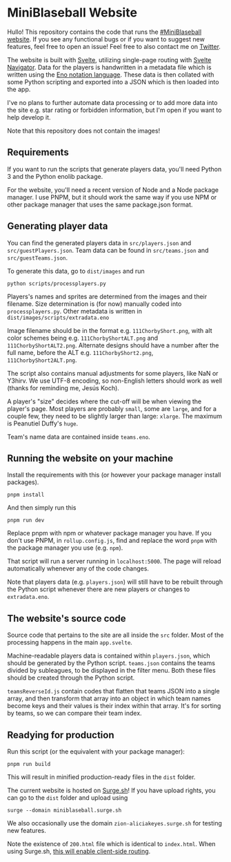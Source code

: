 # MiniBlaseball Website
Hullo! This repository contains the code that runs the [#MiniBlaseball website](https://miniblaseball.surge.sh). If you see any functional bugs or if you want to suggest new features, feel free to open an issue! Feel free to also contact me on [Twitter](https://twitter.com/PseudoMonious). 

The website is built with [Svelte](https://svelte.dev), utilizing single-page routing with [Svelte Navigator](https://github.com/mefechoel/svelte-navigator). Data for the players is handwritten in a metadata file which is written using the [Eno notation language](https://eno-lang.org/). These data is then collated with some Python scripting and exported into a JSON which is then loaded into the app.

I've no plans to further automate data processing or to add more data into the site e.g. star rating or forbidden information, but I'm open if you want to help develop it.  

Note that this repository does not contain the images!

## Requirements
If you want to run the scripts that generate players data, you'll need Python 3 and the Python enolib package.

For the website, you'll need a recent version of Node and a Node package manager. I use PNPM, but it should work the same way if you use NPM or other package manager that uses the same package.json format.

## Generating player data
You can find the generated players data in `src/players.json` and `src/guestPlayers.json`. Team data can be found in `src/teams.json` and `src/guestTeams.json`. 

To generate this data, go to `dist/images` and run

```
python scripts/processplayers.py
```

Players's names and sprites are determined from the images and their filename. Size determination is (for now) manually coded into `processplayers.py`. Other metadata is written in `dist/images/scripts/extradata.eno`

Image filename should be in the format e.g. `111ChorbyShort.png`, with alt color schemes being e.g. `111ChorbyShortALT.png` and `111ChorbyShortALT2.png`.  Alternate designs should have a number after the full name, before the ALT e.g. `111ChorbyShort2.png`, `111ChorbyShort2ALT.png`. 

The script also contains manual adjustments for some players, like NaN or Y3hirv. We use UTF-8 encoding, so non-English letters should work as well (thanks for reminding me, Jesús Koch). 

A player's "size" decides where the cut-off will be when viewing the player's page. Most players are probably `small`, some are `large`, and for a couple few, they need to be slightly larger than large: `xlarge`. The maximum is Peanutiel Duffy's `huge`.

Team's name data are contained inside `teams.eno`.

## Running the website on your machine
Install the requirements with this (or however your package manager install packages).

```
pnpm install
``` 

And then simply run this

```
pnpm run dev
```

Replace pnpm with npm or whatever package manager you have. If you don't use PNPM, in `rollup.config.js`, find and replace the word `pnpm` with the package manager you use (e.g. `npm`).

That script will run a server running in `localhost:5000`. The page will reload automatically whenever any of the code changes.

Note that players data (e.g. `players.json`) will still have to be rebuilt through the Python script whenever there are new players or changes to `extradata.eno`. 


## The website's source code
Source code that pertains to the site are all inside the `src` folder. Most of the processing happens in the main `app.svelte`. 

Machine-readable players data is contained within `players.json`, which should be generated by the Python script. `teams.json` contains the teams divided by subleagues, to be displayed in the filter menu. Both these files should be created through the Python script.

`teamsReverseId.js` contain codes that flatten that teams JSON into a single array, and then transform that array into an object in which team names become keys and their values is their index within that array. It's for sorting by teams, so we can compare their team index.

## Readying for production
Run this script (or the equivalent with your package manager):

```
pnpm run build
```

This will result in minified production-ready files in the `dist` folder.

The current website is hosted on [Surge.sh](https://surge.sh)! If you have upload rights, you can go to the `dist` folder and upload using 
```
surge --domain miniblaseball.surge.sh
```

We also occasionally use the domain `zion-aliciakeyes.surge.sh` for testing new features.

Note the existence of `200.html` file which is identical to `index.html`. When using Surge.sh, [this will enable client-side routing](https://surge.sh/help/adding-a-200-page-for-client-side-routing). 